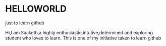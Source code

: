 # HELLOWORLD
just to learn github

Hi,I am Saaketh,a highly enthusiastic,intutive,determined and exploring student who loves to learn.
This is one of my initiative taken to learn github
